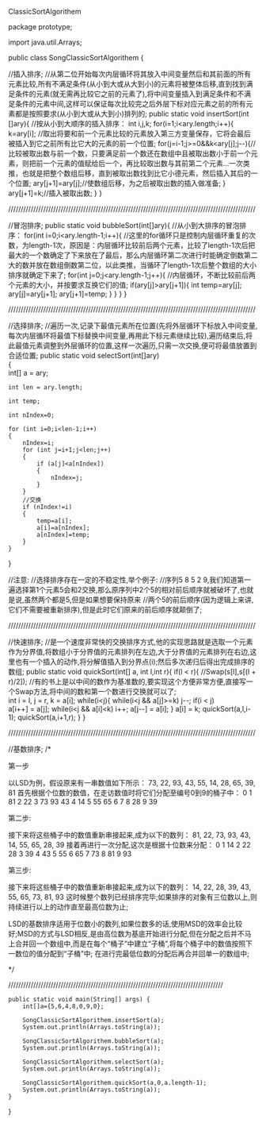 ClassicSortAlgorithem


package prototype;

import java.util.Arrays;

public class SongClassicSortAlgorithem {
	
//插入排序;
//从第二位开始每次内层循环将其放入中间变量然后和其前面的所有元素比较,所有不满足条件(从小到大或从大到小)的元素将被整体后移,直到找到满足条件的元素(就无需再比较它之前的元素了),将中间变量插入到满足条件和不满足条件的元素中间,这样可以保证每次比较完之后外层下标对应元素之前的所有元素都是按照要求(从小到大或从大到小)排列的;
public static void insertSort(int []ary){   //按从小到大顺序的插入排序：
	int i,j,k;
	for(i=1;i<ary.length;i++){
		k=ary[i];       //取出将要和前一个元素比较的元素放入第三方变量保存，它将会最后被插入到它之前所有比它大的元素的前一个位置;
		for(j=i-1;j>=0&&k<ary[j];j--){//比较被取出数与前一个数，只要满足前一个数还在数组中且被取出数小于前一个元素，则把前一个元素的值赋给后一个，再比较取出数与其前第二个元素...一次类推，也就是把整个数组后移，直到被取出数找到比它小德元素，然后插入其后的一个位置;
			ary[j+1]=ary[j];//使数组后移，为之后被取出数的插入做准备;
		}
		ary[j+1]=k;//插入被取出数;
	}
}
	
///////////////////////////////////////////////////////////////////////////////////////////////////

//冒泡排序;
public static void  bubbleSort(int[]ary){     //从小到大排序的冒泡排序：
	for(int i=0;i<ary.length-1;i++){          //这里的for循环只是控制内层循环重复的次数，为length-1次，原因是：内层循环比较前后两个元素，比较了length-1次后把最大的一个数确定了下来放在了最后，那么内层循环第二次进行时能确定倒数第二大的数并放在数组倒数第二位，以此类推，当循环了length-1次后整个数组的大小排序就确定下来了;
		for(int j=0;j<ary.length-1;j++){      //内层循环，不断比较前后两个元素的大小，并按要求互换它们的值;
			if(ary[j]>ary[j+1]){
				int temp=ary[j];
				ary[j]=ary[j+1];
				ary[j+1]=temp;
			}
		}
	}
}

///////////////////////////////////////////////////////////////////////////////////////////////////

//选择排序;
//遍历一次,记录下最值元素所在位置(先将外层循环下标放入中间变量,每次内层循环将最值下标替换中间变量,再用此下标元素继续比较),遍历结束后,将此最值元素调整到外层循环的位置,这样一次遍历,只需一次交换,便可将最值放置到合适位置;
public static void selectSort(int[]ary)  
{  
	int[] a = ary;
	
	int len = ary.length;
	
	int temp;
	
    int nIndex=0;  
  
    for (int i=0;i<len-1;i++)  
    {  
        nIndex=i;  
        for (int j=i+1;j<len;j++)  
        {  
            if (a[j]<a[nIndex])  
            {  
                nIndex=j;         
            }  
        }  
        //交换  
        if (nIndex!=i)  
        {  
            temp=a[i];  
            a[i]=a[nIndex];  
            a[nIndex]=temp;  
        }  
    }
}  

//注意:
//选择排序存在一定的不稳定性,举个例子:
//序列5 8 5 2 9,我们知道第一遍选择第1个元素5会和2交换,那么原序列中2个5的相对前后顺序就被破坏了,也就是说,虽然两个都是5,但是如果想要保持原来
//两个5的前后顺序(因为逻辑上来讲,它们不需要被重新排序),但是此时它们原来的前后顺序就颠倒了;

///////////////////////////////////////////////////////////////////////////////////////////////////

//快速排序;
//是一个速度非常快的交换排序方式,他的实现思路就是选取一个元素作为分界值,将数组小于分界值的元素排列在左边,大于分界值的元素排列在右边,这里也有一个插入的动作,将分解值插入到分界点(i);然后多次递归后得出完成排序的数组;
public static void quickSort(int[] a, int l,int r){
	if(l < r){
		 //Swap(s[l],s[(l + r)/2]); //有的书上是以中间的数作为基准数的,要实现这个方便非常方便,直接写一个Swap方法,将中间的数和第一个数进行交换就可以了;  
		int i = l, j = r, k = a[i];
		while(i<j){
			while(i<j && a[j]>=k) j--;
            if(i < j)   
            	a[i++] = a[j];
			while(i<j && a[i]<k) i++;
            	a[j--] = a[i];
		}
		a[i] = k;
		quickSort(a,l,i-1);
		quickSort(a,i+1,r);
	}
}

///////////////////////////////////////////////////////////////////////////////////////////////////

//基数排序;
/*

第一步

以LSD为例，假设原来有一串数值如下所示：
73, 22, 93, 43, 55, 14, 28, 65, 39, 81
首先根据个位数的数值，在走访数值时将它们分配至编号0到9的桶子中：
0
1 81
2 22
3 73 93 43
4 14
5 55 65
6
7
8 28
9 39

第二步:

接下来将这些桶子中的数值重新串接起来,成为以下的数列：
81, 22, 73, 93, 43, 14, 55, 65, 28, 39
接着再进行一次分配,这次是根据十位数来分配：
0
1 14
2 22 28
3 39
4 43
5 55
6 65
7 73
8 81
9 93

第三步:

接下来将这些桶子中的数值重新串接起来,成为以下的数列：
14, 22, 28, 39, 43, 55, 65, 73, 81, 93
这时候整个数列已经排序完毕;如果排序的对象有三位数以上,则持续进行以上的动作直至最高位数为止;

LSD的基数排序适用于位数小的数列,如果位数多的话,使用MSD的效率会比较好;MSD的方式与LSD相反,是由高位数为基底开始进行分配,但在分配之后并不马上合并回一个数组中,而是在每个“桶子”中建立“子桶”,将每个桶子中的数值按照下一数位的值分配到“子桶”中;
在进行完最低位数的分配后再合并回单一的数组中;

*/


//////////////////////////////////////////////////////////////////////////////////////


	public static void main(String[] args) {
		int[]a={5,6,4,8,0,9,0};
		
		SongClassicSortAlgorithem.insertSort(a);
		System.out.println(Arrays.toString(a));
		
		SongClassicSortAlgorithem.bubbleSort(a);
		System.out.println(Arrays.toString(a));
		
		SongClassicSortAlgorithem.selectSort(a);
		System.out.println(Arrays.toString(a));
		
		SongClassicSortAlgorithem.quickSort(a,0,a.length-1);
		System.out.println(Arrays.toString(a));
	}
}
